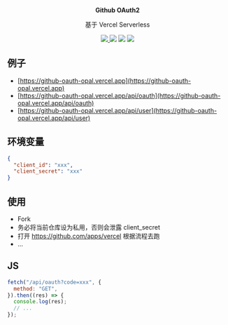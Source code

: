 <p align="center">
  <p align="center">
    <b>Github OAuth2</b>
  </p>
  <p align="center">基于 Vercel Serverless</p>

  <p align="center">
   <a href="README.md">
      <img src="https://img.shields.io/badge/lang-%E7%AE%80%E4%BD%93%E4%B8%AD%E6%96%87-red.svg?longCache=true&style=flat-square">
    </a>
    <img src="https://img.shields.io/github/go-mod/go-version/xjh22222228/github-oauth2" />
    <img src="https://img.shields.io/github/v/release/xjh22222228/github-oauth2" />
    <img src="https://img.shields.io/github/license/xjh22222228/github-oauth2" />
  </p>
</p>

## 例子

- [https://github-oauth-opal.vercel.app](https://github-oauth-opal.vercel.app)
- [https://github-oauth-opal.vercel.app/api/oauth](https://github-oauth-opal.vercel.app/api/oauth)
- [https://github-oauth-opal.vercel.app/api/user](https://github-oauth-opal.vercel.app/api/user)

## 环境变量

```json
{
  "client_id": "xxx",
  "client_secret": "xxx"
}
```

## 使用

- Fork
- 务必将当前仓库设为私用，否则会泄露 client_secret
- 打开 https://github.com/apps/vercel 根据流程去跑
- ...

## JS

```js
fetch("/api/oauth?code=xxx", {
  method: "GET",
}).then((res) => {
  console.log(res);
  // ...
});
```
